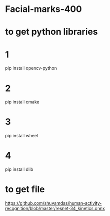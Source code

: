 # Facial-marks-400

# to get python libraries

# 1
pip install opencv-python

# 2
pip install cmake

# 3
pip install wheel

# 4
pip install dlib

# to get file
https://github.com/shuvamdas/human-activity-recognition/blob/master/resnet-34_kinetics.onnx

